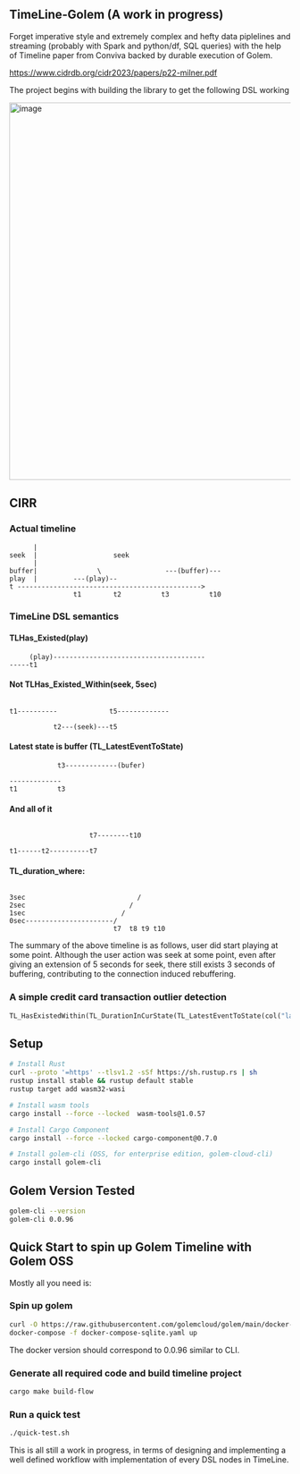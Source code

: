## TimeLine-Golem (A work in progress)

Forget imperative style and extremely complex and hefty data piplelines and streaming (probably with Spark and python/df, SQL queries) with the help of Timeline paper from Conviva backed by durable execution of Golem.

https://www.cidrdb.org/cidr2023/papers/p22-milner.pdf

The project begins with building the library to get the following DSL working

<img width="675" alt="image" src="https://github.com/afsalthaj/golem-timeline/assets/7448613/f31587dd-ec03-4298-8dfe-9f436ac03345">



## CIRR


### Actual timeline
```
      |
seek  |                   seek
      |               
buffer|               \                ---(buffer)---
play  |         ---(play)--             
t ---------------------------------------------->  
                t1        t2          t3          t10
```

### TimeLine DSL semantics   

#### TLHas_Existed(play)

```
     (play)--------------------------------------
-----t1
```

#### Not TLHas_Existed_Within(seek, 5sec)

```
                         
t1----------             t5-------------             
                         
           t2---(seek)---t5

```

#### Latest state is buffer (TL_LatestEventToState)

```
            t3-------------(bufer)

-------------  
t1          t3

```

#### And all of it

```

                    t7--------t10
       
t1------t2----------t7
```

#### TL_duration_where: 

```

3sec                            /
2sec                          /
1sec                        /
0sec----------------------/
                          t7  t8 t9 t10

```

The summary of the above timeline is as follows,
user did start playing at some point. Although the user
action was seek at some point, even after giving an extension of 5 seconds
for seek, there still exists 3 seconds of buffering,
contributing to the connection induced rebuffering.


### A simple credit card transaction outlier detection

```rust
TL_HasExistedWithin(TL_DurationInCurState(TL_LatestEventToState(col("lat_long")), col(duration) < 10)
```

## Setup

```sh
# Install Rust
curl --proto '=https' --tlsv1.2 -sSf https://sh.rustup.rs | sh
rustup install stable && rustup default stable
rustup target add wasm32-wasi

# Install wasm tools 
cargo install --force --locked  wasm-tools@1.0.57

# Install Cargo Component
cargo install --force --locked cargo-component@0.7.0

# Install golem-cli (OSS, for enterprise edition, golem-cloud-cli)
cargo install golem-cli
```


## Golem Version Tested

```sh
golem-cli --version
golem-cli 0.0.96
```

## Quick Start to spin up Golem Timeline with Golem OSS

Mostly all you need is:

### Spin up golem

```sh
curl -O https://raw.githubusercontent.com/golemcloud/golem/main/docker-examples/docker-compose-sqlite.yaml -O  https://raw.githubusercontent.com/golemcloud/golem/main/docker-examples/.env
docker-compose -f docker-compose-sqlite.yaml up
```

The docker version should correspond to 0.0.96 similar to CLI.


### Generate all required code and build timeline project

```bash
cargo make build-flow
```

### Run a quick test

```bash
./quick-test.sh
```

This is all still a work in progress, in terms of designing and implementing a well defined workflow with implementation of every DSL nodes in TimeLine.